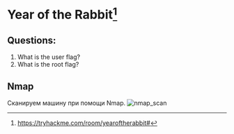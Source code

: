 # Year of the Rabbit[^1]
## Questions:
1. What is the user flag? <br />
2. What is the root flag? <br />
## Nmap
Сканируем машину при помощи Nmap.
![nmap_scan](https://github.com/[Athryss]/[TryHackMe_writeups]/Year_of_the_rabbit/[screenshots]/1.png?raw=true)

[^1]:https://tryhackme.com/room/yearoftherabbit#
